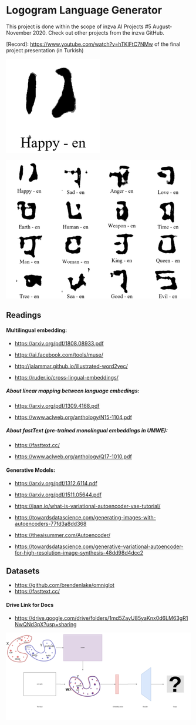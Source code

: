 # Logogram Language Generator

This project is done within the scope of inzva AI Projects #5 August-November 2020. Check out other projects from the inzva GitHub.

  
[Record]: https://www.youtube.com/watch?v=hTKlFtC7NMw of the final project presentation (in Turkish)


![wordsGif](./img/wordsGif.gif)<br/><br/>
![logograms1_en_postprocess](./img/logograms1_en_postprocess.png)




## Readings

#### Multilingual embedding: 

* https://arxiv.org/pdf/1808.08933.pdf
* https://ai.facebook.com/tools/muse/

* http://jalammar.github.io/illustrated-word2vec/

* https://ruder.io/cross-lingual-embeddings/



##### About linear mapping between language embedings:

* https://arxiv.org/pdf/1309.4168.pdf

* https://www.aclweb.org/anthology/N15-1104.pdf



##### About fastText (pre-trained monolingual embeddings in UMWE):

* https://fasttext.cc/

* https://www.aclweb.org/anthology/Q17-1010.pdf

 



#### Generative Models:

* https://arxiv.org/pdf/1312.6114.pdf

* https://arxiv.org/pdf/1511.05644.pdf

* https://jaan.io/what-is-variational-autoencoder-vae-tutorial/

* https://towardsdatascience.com/generating-images-with-autoencoders-77fd3a8dd368

* https://theaisummer.com/Autoencoder/

* https://towardsdatascience.com/generative-variational-autoencoder-for-high-resolution-image-synthesis-48dd98d4dcc2


## Datasets

* https://github.com/brendenlake/omniglot
* https://fasttext.cc/


#### Drive Link for Docs

* https://drive.google.com/drive/folders/1md5ZayU85yaKnx0d6LM63gR1NwQNd3pX?usp=sharing




![model](./img/model.svg)
